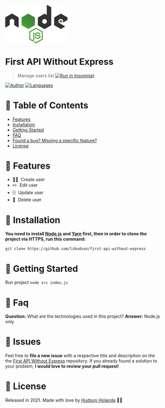 <p align="left">
  <img src=".github/docs/node-js-logo.png" width="200"/>
</p>

# First API Without Express

> Manage users list
[![Run in Insomnia}](https://insomnia.rest/images/run.svg)](https://insomnia.rest/run/?label=First%20API%20Without%20Express&uri=https%3A%2F%2Fgithub.com%2Flzhudson%2Ffirst-api-without-express%2Ftree%2Fmaster%2F.github%2Fdocs%2Finsomnia-workspace.json)

[![Author](https://img.shields.io/badge/author-lzhudson-blue)](http://github.com/lzhudson)
[![Languages](https://img.shields.io/badge/languages-1-blue)](#)

# :pushpin: Table of Contents

* [Features](#rocket-features)
* [Installation](#construction_worker-installation)
* [Getting Started](#runner-getting-started)
* [FAQ](#postbox-faq)
* [Found a bug? Missing a specific feature?](#bug-issues)
* [License](#closed_book-license)

# :rocket: Features

* 👦🏼&nbsp; Create user
* ✏️&nbsp; Edit user
* 🗄&nbsp; Update user
* 🛑&nbsp; Delete user

# :construction_worker: Installation

**You need to install [Node.js](https://nodejs.org/en/download/) and [Yarn](https://yarnpkg.com/) first, then in order to clone the project via HTTPS, run this command:**

```
git clone https://github.com/lzhudson/first-api-without-express
```

# :runner: Getting Started
Run project
```node src index.js```

# :postbox: Faq
**Question:** What are the technologies used in this project?
**Answer:** Node.js only

# :bug: Issues
Feel free to **file a new issue** with a respective title and description on the the [First API Without Express](https://github.com/lzhudson/first-api-without-express/issues) repository. If you already found a solution to your problem, **I would love to review your pull request**!

# :closed_book: License
Released in 2021.
Made with love by [Hudson Holanda](http://github.com/lzhudson) 🖤🚀